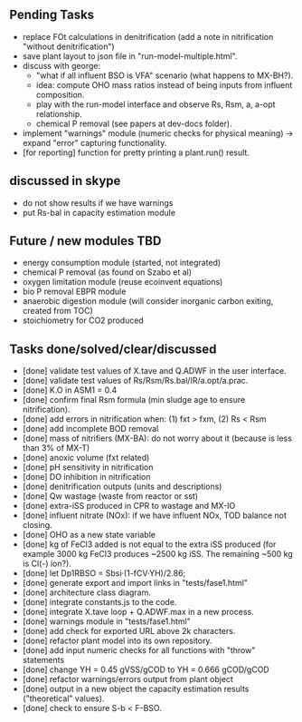 ## Pending Tasks
  - replace FOt calculations in denitrification (add a note in nitrification "without denitrification")
  - save plant layout to json file in "run-model-multiple.html".
  - discuss with george:
    - "what if all influent BSO is VFA" scenario (what happens to MX-BH?).
    - idea: compute OHO mass ratios instead of being inputs from influent
      composition.
    - play with the run-model interface and observe Rs, Rsm, a, a-opt
      relationship.
    - chemical P removal (see papers at dev-docs folder).
  - implement "warnings" module (numeric checks for physical meaning) -> expand
    "error" capturing functionality.
  - [for reporting] function for pretty printing a plant.run() result.

## discussed in skype
  - do not show results if we have warnings
  - put Rs-bal in capacity estimation module

## Future / new modules TBD
  - energy consumption module (started, not integrated)
  - chemical P removal (as found on Szabo et al)
  - oxygen limitation module (reuse ecoinvent equations)
  - bio P removal EBPR module
  - anaerobic digestion module (will consider inorganic carbon exiting, created
    from TOC)
  - stoichiometry for CO2 produced

## Tasks done/solved/clear/discussed
  - [done] validate test values of X.tave and Q.ADWF in the user interface.
  - [done] validate test values of Rs/Rsm/Rs.bal/IR/a.opt/a.prac.
  - [done] K.O in ASM1 = 0.4
  - [done] confirm final Rsm formula (min sludge age to ensure nitrification).
  - [done] add errors in nitrification when: (1) fxt > fxm, (2) Rs < Rsm
  - [done] add incomplete BOD removal
  - [done] mass of nitrifiers (MX-BA): do not worry about it (because is less than 3% of MX-T)
  - [done] anoxic volume (fxt related)
  - [done] pH sensitivity in nitrification
  - [done] DO inhibition in nitrification
  - [done] denitrification outputs (units and descriptions)
  - [done] Qw wastage (waste from reactor or sst)
  - [done] extra-iSS produced in CPR to wastage and MX-IO
  - [done] influent nitrate (NOx): if we have influent NOx, TOD balance not closing.
  - [done] OHO as a new state variable
  - [done] kg of FeCl3 added is not equal to the extra iSS produced (for
    example 3000 kg FeCl3 produces ~2500 kg iSS. The remaining ~500 kg is Cl(-) ion?).
  - [done] let Dp1RBSO = Sbsi·(1-fCV·YH)/2.86;
  - [done] generate export and import links in "tests/fase1.html"
  - [done] architecture class diagram.
  - [done] integrate constants.js to the code.
  - [done] integrate X.tave loop + Q.ADWF.max in a new process.
  - [done] warnings module in "tests/fase1.html"
  - [done] add check for exported URL above 2k characters.
  - [done] refactor plant model into its own repository.
  - [done] add input numeric checks for all functions with "throw" statements
  - [done] change YH = 0.45 gVSS/gCOD to YH = 0.666 gCOD/gCOD
  - [done] refactor warnings/errors output from plant object
  - [done] output in a new object the capacity estimation results ("theoretical" values).
  - [done] check to ensure S-b < F-BSO.
